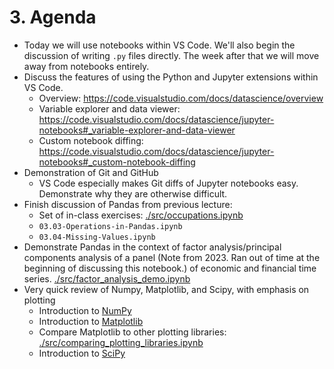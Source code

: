 # 3. Agenda

- Today we will use notebooks within VS Code. We'll also begin the discussion of writing `.py` files directly. The week after that we will move away from notebooks entirely. 
- Discuss the features of using the Python and Jupyter extensions within VS Code.
  - Overview: https://code.visualstudio.com/docs/datascience/overview
  - Variable explorer and data viewer: https://code.visualstudio.com/docs/datascience/jupyter-notebooks#_variable-explorer-and-data-viewer
  - Custom notebook diffing: https://code.visualstudio.com/docs/datascience/jupyter-notebooks#_custom-notebook-diffing
- Demonstration of Git and GitHub
  - VS Code especially makes Git diffs of Jupyter notebooks easy. Demonstrate why they are otherwise difficult.
- Finish discussion of Pandas from previous lecture:
  - Set of in-class exercises: [./src/occupations.ipynb](./_01_occupations.ipynb)
  - `03.03-Operations-in-Pandas.ipynb`
  - `03.04-Missing-Values.ipynb`
- Demonstrate Pandas in the context of factor analysis/principal components analysis of a panel (Note from 2023. Ran out of time at the beginning of discussing this notebook.)
of economic and financial time series. [./src/factor_analysis_demo.ipynb](./_notebook_build/_03_factor_analysis_demo.ipynb)
- Very quick review of Numpy, Matplotlib, and Scipy, with emphasis on plotting
  - Introduction to [NumPy](https://python-programming.quantecon.org/numpy.html)
  - Introduction to [Matplotlib](https://python-programming.quantecon.org/matplotlib.html)
  - Compare Matplotlib to other plotting libraries: [./src/comparing_plotting_libraries.ipynb](./_notebook_build/_03_comparing_plotting_libraries.ipynb)
  - Introduction to [SciPy](https://python-programming.quantecon.org/scipy.html)
